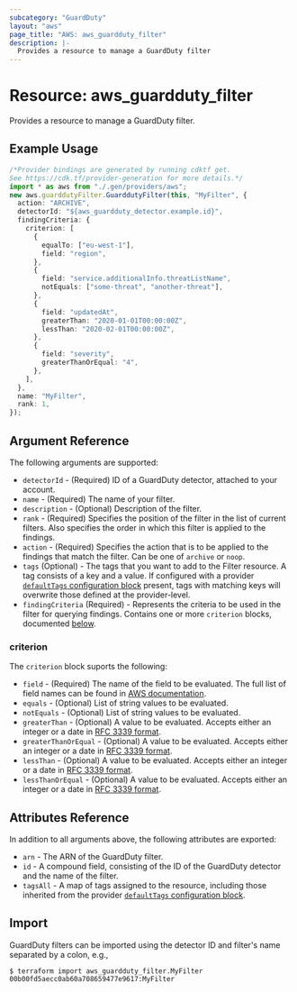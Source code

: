 ```yaml
---
subcategory: "GuardDuty"
layout: "aws"
page_title: "AWS: aws_guardduty_filter"
description: |-
  Provides a resource to manage a GuardDuty filter
---
```


# Resource: aws\_guardduty\_filter

Provides a resource to manage a GuardDuty filter.

## Example Usage

```typescript
/*Provider bindings are generated by running cdktf get.
See https://cdk.tf/provider-generation for more details.*/
import * as aws from "./.gen/providers/aws";
new aws.guarddutyFilter.GuarddutyFilter(this, "MyFilter", {
  action: "ARCHIVE",
  detectorId: "${aws_guardduty_detector.example.id}",
  findingCriteria: {
    criterion: [
      {
        equalTo: ["eu-west-1"],
        field: "region",
      },
      {
        field: "service.additionalInfo.threatListName",
        notEquals: ["some-threat", "another-threat"],
      },
      {
        field: "updatedAt",
        greaterThan: "2020-01-01T00:00:00Z",
        lessThan: "2020-02-01T00:00:00Z",
      },
      {
        field: "severity",
        greaterThanOrEqual: "4",
      },
    ],
  },
  name: "MyFilter",
  rank: 1,
});

```

## Argument Reference

The following arguments are supported:

* `detectorId` - (Required) ID of a GuardDuty detector, attached to your account.
* `name` - (Required) The name of your filter.
* `description` - (Optional) Description of the filter.
* `rank` - (Required) Specifies the position of the filter in the list of current filters. Also specifies the order in which this filter is applied to the findings.
* `action` - (Required) Specifies the action that is to be applied to the findings that match the filter. Can be one of `archive` or `noop`.
* `tags` (Optional) - The tags that you want to add to the Filter resource. A tag consists of a key and a value. If configured with a provider [`defaultTags` configuration block](https://registry.terraform.io/providers/hashicorp/aws/latest/docs#default_tags-configuration-block) present, tags with matching keys will overwrite those defined at the provider-level.
* `findingCriteria` (Required) - Represents the criteria to be used in the filter for querying findings. Contains one or more `criterion` blocks, documented [below](#criterion).

### criterion

The `criterion` block suports the following:

* `field` - (Required) The name of the field to be evaluated. The full list of field names can be found in [AWS documentation](https://docs.aws.amazon.com/guardduty/latest/ug/guardduty_filter-findings.html#filter_criteria).
* `equals` - (Optional) List of string values to be evaluated.
* `notEquals` - (Optional) List of string values to be evaluated.
* `greaterThan` - (Optional) A value to be evaluated. Accepts either an integer or a date in [RFC 3339 format](https://tools.ietf.org/html/rfc3339#section-5.8).
* `greaterThanOrEqual` - (Optional) A value to be evaluated. Accepts either an integer or a date in [RFC 3339 format](https://tools.ietf.org/html/rfc3339#section-5.8).
* `lessThan` - (Optional) A value to be evaluated. Accepts either an integer or a date in [RFC 3339 format](https://tools.ietf.org/html/rfc3339#section-5.8).
* `lessThanOrEqual` - (Optional) A value to be evaluated. Accepts either an integer or a date in [RFC 3339 format](https://tools.ietf.org/html/rfc3339#section-5.8).

## Attributes Reference

In addition to all arguments above, the following attributes are exported:

* `arn` - The ARN of the GuardDuty filter.
* `id` - A compound field, consisting of the ID of the GuardDuty detector and the name of the filter.
* `tagsAll` - A map of tags assigned to the resource, including those inherited from the provider [`defaultTags` configuration block](https://registry.terraform.io/providers/hashicorp/aws/latest/docs#default_tags-configuration-block).

## Import

GuardDuty filters can be imported using the detector ID and filter's name separated by a colon, e.g.,

```console
$ terraform import aws_guardduty_filter.MyFilter 00b00fd5aecc0ab60a708659477e9617:MyFilter
```
